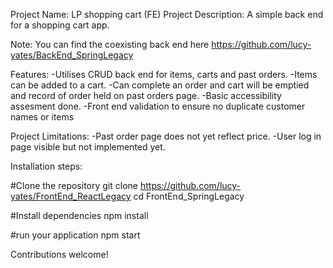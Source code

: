 Project Name: LP shopping cart (FE)
Project Description: A simple back end for a shopping cart app.
 
Note: You can find the coexisting back end here https://github.com/lucy-yates/BackEnd_SpringLegacy
 
Features: 
-Utilises CRUD back end for items, carts and past orders.
-Items can be added to a cart.
-Can complete an order and cart will be emptied and record of order held on past orders page.
-Basic accessibility assesment done.
-Front end validation to ensure no duplicate customer names or items
 
Project Limitations: 
-Past order page does not yet reflect price.
-User log in page visible but not implemented yet.
 
 
Installation steps:
 
#Clone the repository
git clone https://github.com/lucy-yates/FrontEnd_ReactLegacy
cd FrontEnd_SpringLegacy
 
#Install dependencies
npm install
 
#run your application
npm start

Contributions welcome!
